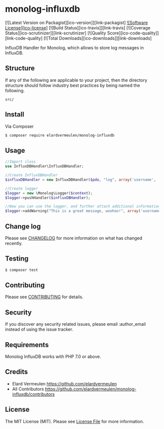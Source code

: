 # monolog-influxdb

[![Latest Version on Packagist][ico-version]][link-packagist]
[![Software License][ico-license]](LICENSE.md)
[![Build Status][ico-travis]][link-travis]
[![Coverage Status][ico-scrutinizer]][link-scrutinizer]
[![Quality Score][ico-code-quality]][link-code-quality]
[![Total Downloads][ico-downloads]][link-downloads]


InfluxDB Handler for Monolog, which allows to store log messages in InfluxDB.

## Structure

If any of the following are applicable to your project, then the directory structure should follow industry best practices by being named the following.



```
src/
```


## Install

Via Composer

``` bash
$ composer require elardvermeulen/monolog-influxdb
```

## Usage

``` php
//Import class
use InfluxDBHandler\InfluxDBHandler;

//Create InfluxDBHandler
$influxDBHandler = new InfluxDBHandler($pdo, "log", array('username', 'userid'), \Monolog\Logger::DEBUG);

//Create logger
$logger = new \Monolog\Logger($context);
$logger->pushHandler($influxDBHandler);

//Now you can use the logger, and further attach additional information
$logger->addWarning("This is a great message, woohoo!", array('username'  => 'John Doe', 'userid'  => 245));
```

## Change log

Please see [CHANGELOG](CHANGELOG.md) for more information on what has changed recently.

## Testing

``` bash
$ composer test
```

## Contributing

Please see [CONTRIBUTING](CONTRIBUTING.md) for details.

## Security

If you discover any security related issues, please email :author_email instead of using the issue tracker.

## Requirements
Monolog InfluxDB works with PHP 7.0 or above.

## Credits

- Elard Vermeulen <https://github.com/elardvermeulen>
- All Contributors <https://github.com/elardvermeulen/monolog-influxdb/contributors>

## License

The MIT License (MIT). Please see [License File](LICENSE.md) for more information.
